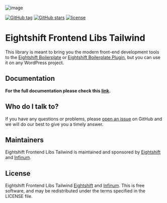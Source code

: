 ![image](https://repository-images.githubusercontent.com/180566063/638d50be-e474-42e5-9673-1d35365ace05)

[![GitHub tag](https://img.shields.io/github/tag/infinum/eightshift-frontend-libs-tailwind.svg?style=for-the-badge)](https://github.com/infinum/eightshift-frontend-libs-tailwind/)
[![GitHub stars](https://img.shields.io/github/stars/infinum/eightshift-frontend-libs-tailwind.svg?style=for-the-badge&label=Stars)](https://github.com/infinum/eightshift-frontend-libs-tailwind/)
[![license](https://img.shields.io/github/license/infinum/eightshift-frontend-libs-tailwind.svg?style=for-the-badge)](https://github.com/infinum/eightshift-frontend-libs-tailwind/)
<!-- [![codecov](https://img.shields.io/codecov/c/gh/infinum/eightshift-frontend-libs/develop?label=Codecov&style=for-the-badge&token=ScdMBJWv59)](https://codecov.io/gh/infinum/eightshift-frontend-libs-tailwind/) -->

# Eightshift Frontend Libs Tailwind

This library is meant to bring you the modern front-end development tools to the [Eightshift Boilerplate](https://github.com/infinum/eightshift-boilerplate) or [Eightshift Boilerplate Plugin](https://github.com/infinum/eightshift-boilerplate-plugin), but you can use it on any WordPress project.

## Documentation
**For the full documentation please check this [link](https://eightshift.com).**

## Who do I talk to?

If you have any questions or problems, please [open an issue](https://github.com/infinum/eightshift-frontend-libs/issues) on GitHub and we will do our best to give you a timely answer.

## Maintainers
Eightshift Frontend Libs Tailwind is maintained and sponsored by
[Eightshift](https://eightshift.com) and [Infinum](https://infinum.com).

## License
Eightshift Frontend Libs Tailwind [Eightshift](https://eightshift.com) and [Infinum](https://infinum.com). This is free software, and may be redistributed under the terms specified in the LICENSE file.
